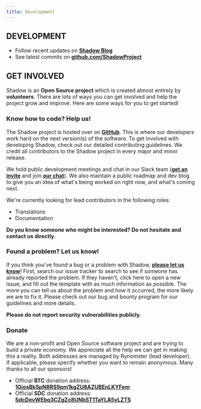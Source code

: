 ```yaml
---
title: Development
---
```


## DEVELOPMENT

- Follow recent updates on **[Shadow Blog](http://blog.shadowproject.io/)**
- See latest commits on **[github.com/ShadowProject](https://github.com/shadowproject/shadow)**

## GET INVOLVED

Shadow is an **Open Source project** which is created almost entirely by **volunteers**. There are lots of ways you can get involved and help the project grow and improve. Here are some ways for you to get started!

### **Know how to code? Help us!**

The Shadow project is hosted over on **[GitHub](https://github.com/ShadowProject/)**. This is where our developers work hard on the next version(s) of the software. To get involved with developing Shadow, check out our detailed contributing guidelines. We credit all contributors to the Shadow project in every major and minor release.

We hold public development meetings and chat in our Slack team (**[get an invite](http://shadowproject.herokuapp.com/)** and join **[our chat](https://shadowproject.slack.com/)**). We also maintain a public roadmap and dev blog to give you an idea of what's being worked on right now, and what's coming next.

We're currently looking for lead contributors in the following roles:

- Translations
- Documentation

**Do you know someone who might be interested? Do not hesitate and contact us directly.**

### Found a problem? Let us know!

If you think you've found a bug or a problem with Shadow, **[please let us know](https://shadowproject.io/bug-bounties)**! First, search our issue tracker to search to see if someone has already reported the problem. If they haven't, click here to open a new issue, and fill out the template with as much information as possible. The more you can tell us about the problem and how it occurred, the more likely we are to fix it. Please check out our bug and bounty program for our guidelines and more details.

**Please do not report security vulnerabilities publicly.**

### Donate

We are a non-profit and Open Source software project and are trying to build a private economy. We appreciate all the help we can get in making this a reality. Both addresses are managed by Rynomster (lead developer). If applicable, please specify whether you want to remain anonymous. Many thanks to all our sponsors!

- Official **BTC** donation address: **[1GiosBkSpN8RS9pm1kgZU8AZUBEnLKYFem](bitcoin:1GiosBkSpN8RS9pm1kgZU8AZUBEnLKYFem&label=SDC%20Dev%20Fund)**
- Official **SDC** donation address: **[SdcDevWEbq3CZgZc8UNbST1TaYLA5vLZTS](shadowcoin:SdcDevWEbq3CZgZc8UNbST1TaYLA5vLZTS&label=SDC%20Dev%20Fund)**
